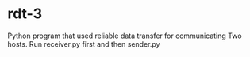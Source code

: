 # rdt-3
Python program that used reliable data transfer for communicating 
Two hosts.
Run receiver.py first and then sender.py
